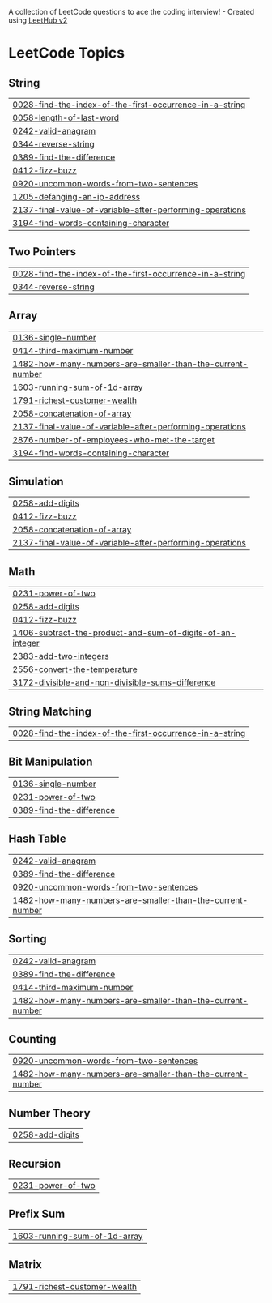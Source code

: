 A collection of LeetCode questions to ace the coding interview! - Created using [LeetHub v2](https://github.com/arunbhardwaj/LeetHub-2.0)
<!---LeetCode Topics Start-->
# LeetCode Topics
## String
|  |
| ------- |
| [0028-find-the-index-of-the-first-occurrence-in-a-string](https://github.com/Azwin-1997/Js_questions_practice/tree/master/0028-find-the-index-of-the-first-occurrence-in-a-string) |
| [0058-length-of-last-word](https://github.com/Azwin-1997/Js_questions_practice/tree/master/0058-length-of-last-word) |
| [0242-valid-anagram](https://github.com/Azwin-1997/Js_questions_practice/tree/master/0242-valid-anagram) |
| [0344-reverse-string](https://github.com/Azwin-1997/Js_questions_practice/tree/master/0344-reverse-string) |
| [0389-find-the-difference](https://github.com/Azwin-1997/Js_questions_practice/tree/master/0389-find-the-difference) |
| [0412-fizz-buzz](https://github.com/Azwin-1997/Js_questions_practice/tree/master/0412-fizz-buzz) |
| [0920-uncommon-words-from-two-sentences](https://github.com/Azwin-1997/Js_questions_practice/tree/master/0920-uncommon-words-from-two-sentences) |
| [1205-defanging-an-ip-address](https://github.com/Azwin-1997/Js_questions_practice/tree/master/1205-defanging-an-ip-address) |
| [2137-final-value-of-variable-after-performing-operations](https://github.com/Azwin-1997/Js_questions_practice/tree/master/2137-final-value-of-variable-after-performing-operations) |
| [3194-find-words-containing-character](https://github.com/Azwin-1997/Js_questions_practice/tree/master/3194-find-words-containing-character) |
## Two Pointers
|  |
| ------- |
| [0028-find-the-index-of-the-first-occurrence-in-a-string](https://github.com/Azwin-1997/Js_questions_practice/tree/master/0028-find-the-index-of-the-first-occurrence-in-a-string) |
| [0344-reverse-string](https://github.com/Azwin-1997/Js_questions_practice/tree/master/0344-reverse-string) |
## Array
|  |
| ------- |
| [0136-single-number](https://github.com/Azwin-1997/Js_questions_practice/tree/master/0136-single-number) |
| [0414-third-maximum-number](https://github.com/Azwin-1997/Js_questions_practice/tree/master/0414-third-maximum-number) |
| [1482-how-many-numbers-are-smaller-than-the-current-number](https://github.com/Azwin-1997/Js_questions_practice/tree/master/1482-how-many-numbers-are-smaller-than-the-current-number) |
| [1603-running-sum-of-1d-array](https://github.com/Azwin-1997/Js_questions_practice/tree/master/1603-running-sum-of-1d-array) |
| [1791-richest-customer-wealth](https://github.com/Azwin-1997/Js_questions_practice/tree/master/1791-richest-customer-wealth) |
| [2058-concatenation-of-array](https://github.com/Azwin-1997/Js_questions_practice/tree/master/2058-concatenation-of-array) |
| [2137-final-value-of-variable-after-performing-operations](https://github.com/Azwin-1997/Js_questions_practice/tree/master/2137-final-value-of-variable-after-performing-operations) |
| [2876-number-of-employees-who-met-the-target](https://github.com/Azwin-1997/Js_questions_practice/tree/master/2876-number-of-employees-who-met-the-target) |
| [3194-find-words-containing-character](https://github.com/Azwin-1997/Js_questions_practice/tree/master/3194-find-words-containing-character) |
## Simulation
|  |
| ------- |
| [0258-add-digits](https://github.com/Azwin-1997/Js_questions_practice/tree/master/0258-add-digits) |
| [0412-fizz-buzz](https://github.com/Azwin-1997/Js_questions_practice/tree/master/0412-fizz-buzz) |
| [2058-concatenation-of-array](https://github.com/Azwin-1997/Js_questions_practice/tree/master/2058-concatenation-of-array) |
| [2137-final-value-of-variable-after-performing-operations](https://github.com/Azwin-1997/Js_questions_practice/tree/master/2137-final-value-of-variable-after-performing-operations) |
## Math
|  |
| ------- |
| [0231-power-of-two](https://github.com/Azwin-1997/Js_questions_practice/tree/master/0231-power-of-two) |
| [0258-add-digits](https://github.com/Azwin-1997/Js_questions_practice/tree/master/0258-add-digits) |
| [0412-fizz-buzz](https://github.com/Azwin-1997/Js_questions_practice/tree/master/0412-fizz-buzz) |
| [1406-subtract-the-product-and-sum-of-digits-of-an-integer](https://github.com/Azwin-1997/Js_questions_practice/tree/master/1406-subtract-the-product-and-sum-of-digits-of-an-integer) |
| [2383-add-two-integers](https://github.com/Azwin-1997/Js_questions_practice/tree/master/2383-add-two-integers) |
| [2556-convert-the-temperature](https://github.com/Azwin-1997/Js_questions_practice/tree/master/2556-convert-the-temperature) |
| [3172-divisible-and-non-divisible-sums-difference](https://github.com/Azwin-1997/Js_questions_practice/tree/master/3172-divisible-and-non-divisible-sums-difference) |
## String Matching
|  |
| ------- |
| [0028-find-the-index-of-the-first-occurrence-in-a-string](https://github.com/Azwin-1997/Js_questions_practice/tree/master/0028-find-the-index-of-the-first-occurrence-in-a-string) |
## Bit Manipulation
|  |
| ------- |
| [0136-single-number](https://github.com/Azwin-1997/Js_questions_practice/tree/master/0136-single-number) |
| [0231-power-of-two](https://github.com/Azwin-1997/Js_questions_practice/tree/master/0231-power-of-two) |
| [0389-find-the-difference](https://github.com/Azwin-1997/Js_questions_practice/tree/master/0389-find-the-difference) |
## Hash Table
|  |
| ------- |
| [0242-valid-anagram](https://github.com/Azwin-1997/Js_questions_practice/tree/master/0242-valid-anagram) |
| [0389-find-the-difference](https://github.com/Azwin-1997/Js_questions_practice/tree/master/0389-find-the-difference) |
| [0920-uncommon-words-from-two-sentences](https://github.com/Azwin-1997/Js_questions_practice/tree/master/0920-uncommon-words-from-two-sentences) |
| [1482-how-many-numbers-are-smaller-than-the-current-number](https://github.com/Azwin-1997/Js_questions_practice/tree/master/1482-how-many-numbers-are-smaller-than-the-current-number) |
## Sorting
|  |
| ------- |
| [0242-valid-anagram](https://github.com/Azwin-1997/Js_questions_practice/tree/master/0242-valid-anagram) |
| [0389-find-the-difference](https://github.com/Azwin-1997/Js_questions_practice/tree/master/0389-find-the-difference) |
| [0414-third-maximum-number](https://github.com/Azwin-1997/Js_questions_practice/tree/master/0414-third-maximum-number) |
| [1482-how-many-numbers-are-smaller-than-the-current-number](https://github.com/Azwin-1997/Js_questions_practice/tree/master/1482-how-many-numbers-are-smaller-than-the-current-number) |
## Counting
|  |
| ------- |
| [0920-uncommon-words-from-two-sentences](https://github.com/Azwin-1997/Js_questions_practice/tree/master/0920-uncommon-words-from-two-sentences) |
| [1482-how-many-numbers-are-smaller-than-the-current-number](https://github.com/Azwin-1997/Js_questions_practice/tree/master/1482-how-many-numbers-are-smaller-than-the-current-number) |
## Number Theory
|  |
| ------- |
| [0258-add-digits](https://github.com/Azwin-1997/Js_questions_practice/tree/master/0258-add-digits) |
## Recursion
|  |
| ------- |
| [0231-power-of-two](https://github.com/Azwin-1997/Js_questions_practice/tree/master/0231-power-of-two) |
## Prefix Sum
|  |
| ------- |
| [1603-running-sum-of-1d-array](https://github.com/Azwin-1997/Js_questions_practice/tree/master/1603-running-sum-of-1d-array) |
## Matrix
|  |
| ------- |
| [1791-richest-customer-wealth](https://github.com/Azwin-1997/Js_questions_practice/tree/master/1791-richest-customer-wealth) |
<!---LeetCode Topics End-->